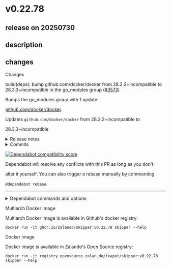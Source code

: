 # v0.22.78

## release on 20250730
## description
## changes
Changes

build(deps): bump github.com/docker/docker from 28.2.2+incompatible to 28.3.3+incompatible in the go_modules group (<a class="issue-link js-issue-link" data-error-text="Failed to load title" data-id="3274856224" data-permission-text="Title is private" data-url="https://github.com/zalando/skipper/issues/3573" data-hovercard-type="pull_request" data-hovercard-url="/zalando/skipper/pull/3573/hovercard" href="https://github.com/zalando/skipper/pull/3573">#3573</a>)

Bumps the go_modules group with 1 update:  

<a href="https://github.com/docker/docker">github.com/docker/docker</a>.

Updates <code>github.com/docker/docker</code> from 28.2.2+incompatible to  

28.3.3+incompatible
<details> <summary>Release notes</summary>

<em>Sourced from <a href="https://github.com/docker/docker/releases">github.com/docker/docker's releases</a>.</em>
>
> v28.3.3
>
> 28.3.3
>
> For a full list of pull requests and changes in this release, refer
> to the relevant GitHub milestones:
>
> * <a href="https://github.com/docker/cli/issues?q=is%3Aclosed+milestone%3A28.3.3">docker/cli, 28.3.3 milestone</a>
> * <a href="https://github.com/moby/moby/issues?q=is%3Aclosed+milestone%3A28.3.3">moby/moby, 28.3.3 milestone</a>
>
> Security
>
> This release fixes an issue where, after a firewalld reload,
> published container ports could be accessed directly from the local
> network, even when they were intended to be accessible only via a
> loopback address. <a href="https://cve.mitre.org/cgi-bin/cvename.cgi?name=CVE-2025-54388" rel="nofollow">CVE-2025-54388</a>
> / <a href="https://github.com/moby/moby/security/advisories/GHSA-x4rx-4gw3-53p4">GHSA-x4rx-4gw3-53p4</a>
> / <a href="https://redirect.github.com/moby/moby/pull/50506">moby/moby#50506</a>.
>
> Packaging updates
>
> * Update Buildx to <a href="https://github.com/docker/buildx/releases/tag/v0.26.1">v0.26.1</a>. <a href="https://redirect.github.com/docker/docker-ce-packaging/pull/1230">docker/docker-ce-packaging#1230</a>
> * Update Compose to <a href="https://github.com/docker/compose/releases/tag/v2.39.1">v2.39.1</a>. <a href="https://redirect.github.com/docker/docker-ce-packaging/pull/1234">docker/docker-ce-packaging#1234</a>
> * Update Docker Model CLI plugin to <a href="https://github.com/docker/model-cli/releases/tag/v0.1.36">v0.1.36</a>. <a href="https://redirect.github.com/docker/docker-ce-packaging/pull/1233">docker/docker-ce-packaging#1233</a>
>
> Go SDK
>
> * cli/command/formatter: add <code>TrunateID()</code> utility as alternative for <code>github.com/docker/docker/pkg/stringid.TrunateID()</code>. <a href="https://redirect.github.com/docker/cli/pull/6180">docker/cli#6180</a>
>
> 28.3.2
>
> For a full list of pull requests and changes in this release, refer
> to the relevant GitHub milestones:
>
> * <a href="https://github.com/docker/cli/issues?q=is%3Aclosed+milestone%3A28.3.2">docker/cli, 28.3.2 milestone</a>
> * <a href="https://github.com/moby/moby/issues?q=is%3Aclosed+milestone%3A28.3.2">moby/moby, 28.3.2 milestone</a>
> * Deprecated and removed features, see <a href="https://github.com/docker/cli/blob/v28.3.2/docs/deprecated.md">Deprecated Features</a>.
> * Changes to the Engine API, see <a href="https://github.com/moby/moby/blob/v28.3.2/docs/api/version-history.md">API version history</a>.
>
> Bug fixes and enhancements
>
> * Fix <code>--use-api-socket</code> not working correctly when targeting a remote daemon. <a href="https://redirect.github.com/docker/cli/pull/6157">docker/cli#6157</a>
> * Fix stray "otel error" logs being printed if debug logging is enabled. <a href="https://redirect.github.com/docker/cli/pull/6160">docker/cli#6160</a>
> * Quote SSH arguments when connecting to a remote daemon over an SSH connection to avoid unexpected expansion. <a href="https://redirect.github.com/docker/cli/pull/6147">docker/cli#6147</a>
> * Warn when <code>DOCKER_AUTH_CONFIG</code> is set during <code>docker login</code> and <code>docker logout</code>. <a href="https://redirect.github.com/docker/cli/pull/6163">docker/cli#6163</a>
>
> Packaging updates
>
> * Update Compose to <a href="https://github.com/docker/compose/releases/tag/v2.38.2">v2.38.2</a>. <a href="https://redirect.github.com/docker/docker-ce-packaging/pull/1225">docker/docker-ce-packaging#1225</a>
> * Update Docker Model CLI plugin to <a href="https://github.com/docker/model-cli/releases/tag/v0.1.33">v0.1.33</a>. <a href="https://redirect.github.com/docker/docker-ce-packaging/pull/1227">docker/docker-ce-packaging#1227</a>
> * Update Go runtime to 1.24.5. <a href="https://redirect.github.com/moby/moby/pull/50354">moby/moby#50354</a>
>
> 28.3.1
>
> For a full list of pull requests and changes in this release, refer
> to the relevant GitHub milestones:
>
> * <a href="https://github.com/docker/cli/issues?q=is%3Aclosed+milestone%3A28.3.1">docker/cli, 28.3.1 milestone</a>

... (truncated)
</details> <details> <summary>Commits</summary>

* <a href="https://github.com/moby/moby/commit/bea959c7b793b32a893820b97c4eadc7c87fabb0"><code>bea959c</code></a> Merge pull request <a href="https://redirect.github.com/docker/docker/issues/50506">#50506</a> from robmry/backport-28.x/fix_firewalld_reload
* <a href="https://github.com/moby/moby/commit/3e9ff78b94efdd73bbccb13fe781b79ce7ca8cf1"><code>3e9ff78</code></a> bridge: Reapply endpoint iptables rules on firewalld reload
* <a href="https://github.com/moby/moby/commit/29ed80aa867e93b5f5134b053325d01fb6528da7"><code>29ed80a</code></a> bridge: Trigger firewalld reload during bridge integration tests
* <a href="https://github.com/moby/moby/commit/da489a11d4055fa01eeffa5a016cb03250733257"><code>da489a1</code></a> Merge pull request <a href="https://redirect.github.com/docker/docker/issues/50478">#50478</a> from thaJeztah/28.x_backport_gha_bump_bk
* <a href="https://github.com/moby/moby/commit/f173e45ae9bf199d1f3334d2fd5c4079c8d6daec"><code>f173e45</code></a> Merge pull request <a href="https://redirect.github.com/docker/docker/issues/50480">#50480</a> from austinvazquez/cherry-pick-ea29dffaa541289591aa...
* <a href="https://github.com/moby/moby/commit/e4b1f899962f287dee2291d387f04dde4b5c7e1a"><code>e4b1f89</code></a> daemon/server: remove compatibility with API v1.4 auth-config on push
* <a href="https://github.com/moby/moby/commit/0c9e14dcce15b163dd1f655f9fdd33a1e71b0408"><code>0c9e14d</code></a> hack/buildkit-ref: temporarily bump BuildKit to head of v0.23 branch
* <a href="https://github.com/moby/moby/commit/bf6d688157b015ac1f018367c5d8fa5fa47af6fb"><code>bf6d688</code></a> Merge pull request <a href="https://redirect.github.com/docker/docker/issues/50471">#50471</a> from austinvazquez/cherry-pick-b1ce0c89f0214cc6711c...
* <a href="https://github.com/moby/moby/commit/4205776b8538e11805bf5bdb6ff2e356d4ee358f"><code>4205776</code></a> client: always send (empty) body on push
* <a href="https://github.com/moby/moby/commit/e77ff99ede5ee5952b3a9227863552ae6e5b6fb1"><code>e77ff99</code></a> Merge pull request <a href="https://redirect.github.com/docker/docker/issues/50354">#50354</a> from vvoland/50353-28.x
* Additional commits viewable in <a href="https://github.com/docker/docker/compare/v28.2.2...v28.3.3">compare view</a>
</details>   

<a href="https://docs.github.com/en/github/managing-security-vulnerabilities/about-dependabot-security-updates#about-compatibility-scores"><img src="https://camo.githubusercontent.com/60e4b966bc214fbb96292f36aa7a2bb15d6523e674f30d3fcdc8256e3f339ca9/68747470733a2f2f646570656e6461626f742d6261646765732e6769746875626170702e636f6d2f6261646765732f636f6d7061746962696c6974795f73636f72653f646570656e64656e63792d6e616d653d6769746875622e636f6d2f646f636b65722f646f636b6572267061636b6167652d6d616e616765723d676f5f6d6f64756c65732670726576696f75732d76657273696f6e3d32382e322e322b696e636f6d70617469626c65266e65772d76657273696f6e3d32382e332e332b696e636f6d70617469626c65" alt="Dependabot compatibility score" data-canonical-src="https://dependabot-badges.githubapp.com/badges/compatibility_score?dependency-name=github.com/docker/docker&amp;package-manager=go_modules&amp;previous-version=28.2.2+incompatible&amp;new-version=28.3.3+incompatible" style="max-width: 100%;"></a>

Dependabot will resolve any conflicts with this PR as long as you don't  

alter it yourself. You can also trigger a rebase manually by commenting  

<code>@dependabot rebase</code>.

*** ** * ** ***

<details> <summary>Dependabot commands and options</summary>   

You can trigger Dependabot actions by commenting on this PR:

* <code>@dependabot rebase</code> will rebase this PR
* <code>@dependabot recreate</code> will recreate this PR, overwriting any edits  
  that have been made to it
* <code>@dependabot merge</code> will merge this PR after your CI passes on it
* <code>@dependabot squash and merge</code> will squash and merge this PR after  
  your CI passes on it
* <code>@dependabot cancel merge</code> will cancel a previously requested merge  
  and block automerging
* <code>@dependabot reopen</code> will reopen this PR if it is closed
* <code>@dependabot close</code> will close this PR and stop Dependabot recreating  
  it. You can achieve the same result by closing it manually
* <code>@dependabot show &lt;dependency name&gt; ignore conditions</code> will show all  
  of the ignore conditions of the specified dependency
* <code>@dependabot ignore &lt;dependency name&gt; major version</code> will close this  
  group update PR and stop Dependabot creating any more for the specific  
  dependency's major version (unless you unignore this specific  
  dependency's major version or upgrade to it yourself)
* <code>@dependabot ignore &lt;dependency name&gt; minor version</code> will close this  
  group update PR and stop Dependabot creating any more for the specific  
  dependency's minor version (unless you unignore this specific  
  dependency's minor version or upgrade to it yourself)
* <code>@dependabot ignore &lt;dependency name&gt;</code> will close this group update PR  
  and stop Dependabot creating any more for the specific dependency  
  (unless you unignore this specific dependency or upgrade to it yourself)
* <code>@dependabot unignore &lt;dependency name&gt;</code> will remove all of the ignore  
  conditions of the specified dependency
* <code>@dependabot unignore &lt;dependency name&gt; &lt;ignore condition&gt;</code> will  
  remove the ignore condition of the specified dependency and ignore  
  conditions  
  You can disable automated security fix PRs for this repo from the  
  <a href="https://github.com/zalando/skipper/network/alerts">Security Alerts<br>
  page</a>.
</details>

Multiarch Docker image

Multiarch Docker image is available in Github's docker registry:

    docker run -it ghcr.io/zalando/skipper:v0.22.78 skipper --help

Docker image

Docker image is available in Zalando's Open Source registry:

    docker run -it registry.opensource.zalan.do/teapot/skipper:v0.22.78 skipper --help



